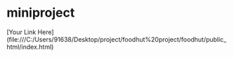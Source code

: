 # miniproject

[Your Link Here] (file:///C:/Users/91638/Desktop/project/foodhut%20project/foodhut/public_html/index.html)

